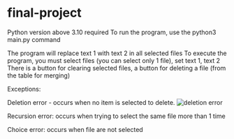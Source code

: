 # final-project

Python version above 3.10 required
To run the program, use the python3 main.py command

The program will replace text 1 with text 2 in all selected files
To execute the program, you must select files (you can select only 1 file), set text 1, text 2
There is a button for clearing selected files, a button for deleting a file (from the table for merging)


Exceptions:

Deletion error - occurs when no item is selected to delete.
![deletion error](https://user-images.githubusercontent.com/102584092/170171827-6ee8ca1d-b371-4e12-9ef3-d1e8629ce99b.png)


Recursion error: occurs when trying to select the same file more than 1 time

Choice error: occurs when file are not selected
